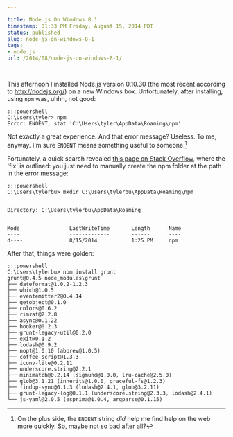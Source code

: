 ```yaml
---

title: Node.js On Windows 8.1
timestamp: 01:33 PM Friday, August 15, 2014 PDT
status: published
slug: node-js-on-windows-8-1
tags:
- node.js
url: /2014/08/node-js-on-windows-8-1/

---
```


This afternoon I installed Node.js version 0.10.30 (the most recent according to <http://nodejs.org/>) on a new Windows box. Unfortunately, after installing, using `npm` was, uhhh, not good:

	:::powershell
	C:\Users\tyler> npm
	Error: ENOENT, stat 'C:\Users\tyler\AppData\Roaming\npm'

Not exactly a great experience. And that error message? Useless. To me, anyway. I'm sure `ENOENT` means something useful to someone.[^1]

Fortunately, a quick search revealed [this page on Stack Overflow][1], where the 'fix' is outlined: you just need to manually create the npm folder at the path in the error message:

	:::powershell
	C:\Users\tylerbu> mkdir C:\Users\tylerbu\AppData\Roaming\npm


    Directory: C:\Users\tylerbu\AppData\Roaming


	Mode				LastWriteTime		Length		Name
	----				-------------		------		----
	d----				8/15/2014			1:25 PM		npm

After that, things were golden:

	:::powershell
	C:\Users\tylerbu> npm install grunt
	grunt@0.4.5 node_modules\grunt
	├── dateformat@1.0.2-1.2.3
	├── which@1.0.5
	├── eventemitter2@0.4.14
	├── getobject@0.1.0
	├── colors@0.6.2
	├── rimraf@2.2.8
	├── async@0.1.22
	├── hooker@0.2.3
	├── grunt-legacy-util@0.2.0
	├── exit@0.1.2
	├── lodash@0.9.2
	├── nopt@1.0.10 (abbrev@1.0.5)
	├── coffee-script@1.3.3
	├── iconv-lite@0.2.11
	├── underscore.string@2.2.1
	├── minimatch@0.2.14 (sigmund@1.0.0, lru-cache@2.5.0)
	├── glob@3.1.21 (inherits@1.0.0, graceful-fs@1.2.3)
	├── findup-sync@0.1.3 (lodash@2.4.1, glob@3.2.11)
	├── grunt-legacy-log@0.1.1 (underscore.string@2.3.3, lodash@2.4.1)
	└── js-yaml@2.0.5 (esprima@1.0.4, argparse@0.1.15)

[1]: https://stackoverflow.com/questions/25103499/cant-start-npm-on-windows-8-error-enoent-stat-c-users-user-appdata-roaming

[^1]: On the plus side, the `ENOENT` string *did* help me find help on the web more quickly. So, maybe not so bad after all?